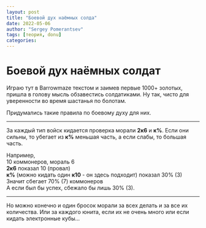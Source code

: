 ```yaml
---
layout: post
title: "Боевой дух наёмных солда"
date: 2022-05-06
author: "Sergey Pomerantsev"
tags: [теория, donu]
categories:
---
```


# Боевой дух наёмных солдат

Играю тут в Barrowmaze текстом и заимев первые 1000+ золотых, пришла в голову мысль обзавестись солдатиками. Ну так, чисто для уверенности во время шастанья по болотам.

Придумались такие правила по боевому духу для них.

---

За каждый тип войск кидается проверка морали **2к6** и **к%**.
Если они сильны, то убегает из **к%** меньшая часть, а если слабы, то большая часть.

Например,  
10 коммонеров, мораль 6  
**2к6** показал 10 (провал)  
**к%** (можно кидать один **к10** - он здесь подходит) показал 30% (3)  
Значит сбегает 70% (7) коммонеров  
А если был бы успех, сбежало бы лишь 30% (3).

---

Но можно конечно и один бросок морали за всех делать и за все их количества. Или за каждого юнита, если их не очень много или если кидать электронные кубы...

